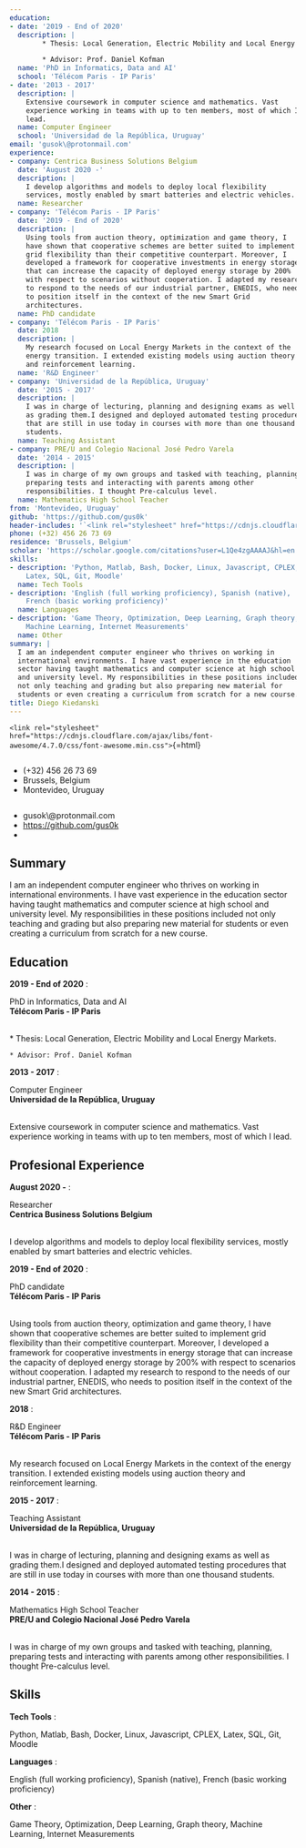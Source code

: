 ```yaml
---
education:
- date: '2019 - End of 2020'
  description: |
        * Thesis: Local Generation, Electric Mobility and Local Energy Markets.

        * Advisor: Prof. Daniel Kofman
  name: 'PhD in Informatics, Data and AI'
  school: 'Télécom Paris - IP Paris'
- date: '2013 - 2017'
  description: |
    Extensive coursework in computer science and mathematics. Vast
    experience working in teams with up to ten members, most of which I
    lead.
  name: Computer Engineer
  school: 'Universidad de la República, Uruguay'
email: 'gusok\@protonmail.com'
experience:
- company: Centrica Business Solutions Belgium
  date: 'August 2020 -'
  description: |
    I develop algorithms and models to deploy local flexibility
    services, mostly enabled by smart batteries and electric vehicles.
  name: Researcher
- company: 'Télécom Paris - IP Paris'
  date: '2019 - End of 2020'
  description: |
    Using tools from auction theory, optimization and game theory, I
    have shown that cooperative schemes are better suited to implement
    grid flexibility than their competitive counterpart. Moreover, I
    developed a framework for cooperative investments in energy storage
    that can increase the capacity of deployed energy storage by 200%
    with respect to scenarios without cooperation. I adapted my research
    to respond to the needs of our industrial partner, ENEDIS, who needs
    to position itself in the context of the new Smart Grid
    architectures.
  name: PhD candidate
- company: 'Télécom Paris - IP Paris'
  date: 2018
  description: |
    My research focused on Local Energy Markets in the context of the
    energy transition. I extended existing models using auction theory
    and reinforcement learning.
  name: 'R&D Engineer'
- company: 'Universidad de la República, Uruguay'
  date: '2015 - 2017'
  description: |
    I was in charge of lecturing, planning and designing exams as well
    as grading them.I designed and deployed automated testing procedures
    that are still in use today in courses with more than one thousand
    students.
  name: Teaching Assistant
- company: PRE/U and Colegio Nacional José Pedro Varela
  date: '2014 - 2015'
  description: |
    I was in charge of my own groups and tasked with teaching, planning,
    preparing tests and interacting with parents among other
    responsibilities. I thought Pre-calculus level.
  name: Mathematics High School Teacher
from: 'Montevideo, Uruguay'
github: 'https://github.com/gus0k'
header-includes: '`<link rel="stylesheet" href="https://cdnjs.cloudflare.com/ajax/libs/font-awesome/4.7.0/css/font-awesome.min.css">`{=html}'
phone: (+32) 456 26 73 69
residence: 'Brussels, Belgium'
scholar: 'https://scholar.google.com/citations?user=L1Qe4zgAAAAJ&hl=en'
skills:
- description: 'Python, Matlab, Bash, Docker, Linux, Javascript, CPLEX,
    Latex, SQL, Git, Moodle'
  name: Tech Tools
- description: 'English (full working proficiency), Spanish (native),
    French (basic working proficiency)'
  name: Languages
- description: 'Game Theory, Optimization, Deep Learning, Graph theory,
    Machine Learning, Internet Measurements'
  name: Other
summary: |
  I am an independent computer engineer who thrives on working in
  international environments. I have vast experience in the education
  sector having taught mathematics and computer science at high school
  and university level. My responsibilities in these positions included
  not only teaching and grading but also preparing new material for
  students or even creating a curriculum from scratch for a new course.
title: Diego Kiedanski
---
```


`<link rel="stylesheet" href="https://cdnjs.cloudflare.com/ajax/libs/font-awesome/4.7.0/css/font-awesome.min.css">`{=html}




<div class="row">

<div class="column">
<ul class="fa-ul">
<li> <span class="fa-li"> <i class="fa fa-phone"></i></span> (+32) 456
26 73 69</li>
<li> <span class="fa-li"> <i class="fa fa-map-marker"></i></span> Brussels,
Belgium</li>
<li> <span class="fa-li"> <i class="fa fa-home"></i></span> Montevideo,
Uruguay</li>
</ul>

</div>

<div class="column, right">
<ul class="fa-ul">
<li> <span class="fa-li"> <i class="fa fa-envelope"></i></span> gusok\@protonmail.com</li>
<li> <span class="fa-li"> <i class="fa fa-github"></i></span> <a href="https://github.com/gus0k"> https://github.com/gus0k </a> </li>
<li> <span class="fa-li"> <i class="fa fa-globe"></i></span> <a href="">  </a></li>
</ul>
</div>

</div>


## Summary

I am an independent computer engineer who thrives on working in
international environments. I have vast experience in the education
sector having taught mathematics and computer science at high school and
university level. My responsibilities in these positions included not
only teaching and grading but also preparing new material for students
or even creating a curriculum from scratch for a new course.

## Education

**2019 - End of 2020**
:    <div class="left"> PhD in Informatics, Data and
AI </div> <div class="right"> **Télécom Paris - IP Paris** </div> <br> 
    <p> * Thesis: Local Generation, Electric Mobility and Local Energy Markets.

    * Advisor: Prof. Daniel Kofman

 </p>

**2013 - 2017**
:    <div class="left"> Computer
Engineer </div> <div class="right"> **Universidad de la República,
Uruguay** </div> <br> 
    <p> Extensive coursework in computer science and mathematics. Vast
experience working in teams with up to ten members, most of which I
lead.

 </p>



## Profesional Experience

**August 2020 -**
:    <div class="left"> Researcher </div> <div class="right"> **Centrica
Business Solutions Belgium** </div> <br> 
    <p> I develop algorithms and models to deploy local flexibility
services, mostly enabled by smart batteries and electric vehicles.

 </p>

**2019 - End of 2020**
:    <div class="left"> PhD
candidate </div> <div class="right"> **Télécom Paris - IP
Paris** </div> <br> 
    <p> Using tools from auction theory, optimization and game theory, I
have shown that cooperative schemes are better suited to implement grid
flexibility than their competitive counterpart. Moreover, I developed a
framework for cooperative investments in energy storage that can
increase the capacity of deployed energy storage by 200% with respect to
scenarios without cooperation. I adapted my research to respond to the
needs of our industrial partner, ENEDIS, who needs to position itself in
the context of the new Smart Grid architectures.

 </p>

**2018**
:    <div class="left"> R&D
Engineer </div> <div class="right"> **Télécom Paris - IP
Paris** </div> <br> 
    <p> My research focused on Local Energy Markets in the context of
the energy transition. I extended existing models using auction theory
and reinforcement learning.

 </p>

**2015 - 2017**
:    <div class="left"> Teaching
Assistant </div> <div class="right"> **Universidad de la República,
Uruguay** </div> <br> 
    <p> I was in charge of lecturing, planning and designing exams as
well as grading them.I designed and deployed automated testing
procedures that are still in use today in courses with more than one
thousand students.

 </p>

**2014 - 2015**
:    <div class="left"> Mathematics High School
Teacher </div> <div class="right"> **PRE/U and Colegio Nacional José
Pedro Varela** </div> <br> 
    <p> I was in charge of my own groups and tasked with teaching,
planning, preparing tests and interacting with parents among other
responsibilities. I thought Pre-calculus level.

 </p>


## Skills

**Tech Tools**
:   <p> Python, Matlab, Bash, Docker, Linux, Javascript, CPLEX, Latex,
SQL, Git, Moodle </p>


**Languages**
:   <p> English (full working proficiency), Spanish (native), French
(basic working proficiency) </p>


**Other**
:   <p> Game Theory, Optimization, Deep Learning, Graph theory, Machine
Learning, Internet Measurements </p>
